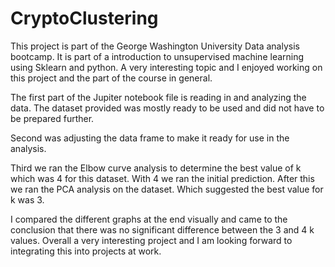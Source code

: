# CryptoClustering

This project is part of the George Washington University Data analysis bootcamp. It is part of a introduction to unsupervised machine learning using Sklearn and python. A very interesting topic and I enjoyed working on this project and the part of the course in general.

The first part of the Jupiter notebook file is reading in and analyzing the data. The dataset provided was mostly  ready to be used and did not have to be prepared further.

Second was adjusting the data frame to make it ready for use in the analysis.

Third we ran the Elbow curve analysis to determine the best value of k which was 4 for this dataset. With 4 we ran the initial prediction.
After this we ran the PCA analysis on the dataset. Which suggested the best value for k was 3. 

I compared the different graphs at the end visually and came to the conclusion that there was no significant difference between the 3 and 4 k values.
Overall a very interesting project and I am looking forward to integrating this into projects at work.
